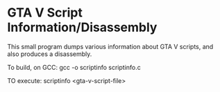 # GTA V Script Information/Disassembly

This small program dumps various information about GTA V scripts, and also produces a disassembly.

To build, on GCC: gcc -o scriptinfo scriptinfo.c

TO execute: scriptinfo \<gta-v-script-file\>
